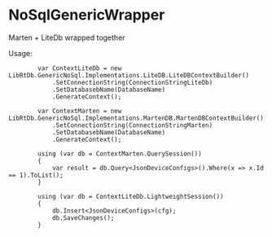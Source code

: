 # NoSqlGenericWrapper
Marten + LiteDb wrapped together

Usage:


            var ContextLiteDb = new LibRtDb.GenericNoSql.Implementations.LiteDB.LiteDBContextBuilder()
                .SetConnectionString(ConnectionStringLiteDb)
                .SetDatabasebName(DatabaseName)
                .GenerateContext();

            var ContextMarten = new LibRtDb.GenericNoSql.Implementations.MartenDB.MartenDBContextBuilder()
                .SetConnectionString(ConnectionStringMarten)
                .SetDatabasebName(DatabaseName)
                .GenerateContext();

            using (var db = ContextMarten.QuerySession())
            {
                var result = db.Query<JsonDeviceConfigs>().Where(x => x.Id == 1).ToList();
            }
            
            using (var db = ContextLiteDb.LightweightSession())
            {
                db.Insert<JsonDeviceConfigs>(cfg);
                db.SaveChanges();
            }

